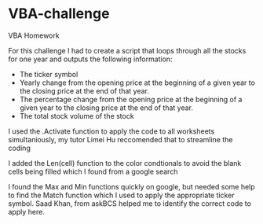 # VBA-challenge
VBA Homework

For this challenge I had to create a script that loops through all the stocks for one year and outputs the following information:
  -  The ticker symbol
  -   Yearly change from the opening price at the beginning of a given year to the             closing price at the end of that year.
  -  The percentage change from the opening price at the beginning of a given year to the       closing price at the end of that year.
  - The total stock volume of the stock


I used the .Activate function to apply the code to all worksheets simultaniously, my tutor Limei Hu reccomended that to streamline the coding

I added the Len(cell) function to the color condtionals to avoid the blank cells being filled which I found from a google search

I found the Max and Min functions quickly on google, but needed some help to find the 
Match function which I used to apply the appropriate ticker symbol. Saad Khan, from askBCS helped me to identify  the correct code to apply here.

